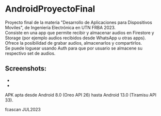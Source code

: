 # AndroidProyectoFinal     
Proyecto final de la materia "Desarrollo de Aplicaciones para Dispositivos Moviles", de Ingeniería Electrónica en UTN FRBA 2023.     
Consiste en una app que permite recibir y almacenar audios en Firestore y Storage (por ejemplo audios recibidos desde WhatsApp u otras apps).     
Ofrece la posibilidad de grabar audios, almacenarlos y compartirlos.     
Se puede loguear usando Auth para que por usuario se almacene su respectivo set de audios.     
     
     
Screenshots:     
-     
-     
-     
     
APK apta desde Android 8.0 (Oreo API 26) hasta Android 13.0 (Tiramisu API 33).      
     
fcascan JUL2023     
     